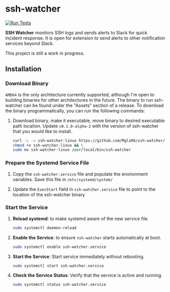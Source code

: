 # ssh-watcher

[![Run Tests](https://github.com/Mgla96/ssh-watcher/actions/workflows/main.yml/badge.svg?branch=main)](https://github.com/Mgla96/ssh-watcher/actions/workflows/main.yml)

**SSH Watcher** monitors SSH logs and sends alerts to Slack for quick incident response. It is open for extension to send alerts to other notification services beyond Slack.

This project is still a work in progress.

## Installation

### Download Binary


`AMD64` is the only architecture currently supported, although I'm open to building binaries for other architectures in the future. The binary to run ssh-watcher can be found under the "Assets" section of a release. To download the binary programmatically, you can run the following commands:


1. Download binary, make it executable, move binary to desired executable path location. Update `v0.1.0-alpha-2` with the version of ssh-watcher that you would like to install.

    ```bash
    curl -L -o ssh-watcher-linux https://github.com/Mgla96/ssh-watcher/releases/download/v0.1.0-alpha-2/ssh-watcher-linux-amd64 && \
    chmod +x ssh-watcher-linux && \
    sudo mv ssh-watcher-linux /usr/local/bin/ssh-watcher
    ```

### Prepare the Systemd Service File

1. Copy the `ssh-watcher.service` file and populate the environment variables. Save this file in `/etc/systemd/system/`

2. Update the `ExecStart` field in `ssh-watcher.service` file to point to the location of the ssh-watcher binary

### Start the Service

1. **Reload systemd**: to make systemd aware of the new service file.

    ```bash
    sudo systemctl daemon-reload
    ```

2. **Enable the Service**: to ensure `ssh-watcher` starts automatically at boot.

    ```bash
    sudo systemctl enable ssh-watcher.service
    ```

3. **Start the Service**: Start service immediately without rebooting.

    ```bash
    sudo systemctl start ssh-watcher.service
    ```

4. **Check the Service Status**: Verify that the service is active and running.

    ```bash
    sudo systemctl status ssh-watcher.service
    ```
